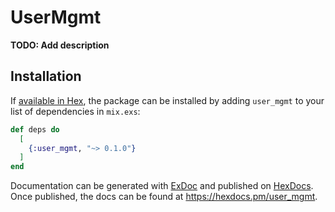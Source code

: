 # UserMgmt

**TODO: Add description**

## Installation

If [available in Hex](https://hex.pm/docs/publish), the package can be installed
by adding `user_mgmt` to your list of dependencies in `mix.exs`:

```elixir
def deps do
  [
    {:user_mgmt, "~> 0.1.0"}
  ]
end
```

Documentation can be generated with [ExDoc](https://github.com/elixir-lang/ex_doc)
and published on [HexDocs](https://hexdocs.pm). Once published, the docs can
be found at <https://hexdocs.pm/user_mgmt>.

